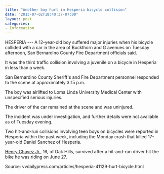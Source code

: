 ```yaml
---
title: "Another boy hurt in Hesperia bicycle collision"
date: "2013-07-02T18:40:37-07:00"
layout: post
categories:
- Information
---
```


HESPERIA --- A 12-year-old boy suffered major injuries when his bicycle collided with a car in the area of Buckthorn and G avenues on Tuesday afternoon, San Bernardino County Fire Department officials said.

It was the third traffic collision involving a juvenile on a bicycle in Hesperia in less than a week.

San Bernardino County Sheriff's and Fire Department personnel responded to the scene at approximately 3:15 p.m.

The boy was airlifted to Loma Linda University Medical Center with unspecified serious injuries.

The driver of the car remained at the scene and was uninjured.

The incident was under investigation, and further details were not available as of Tuesday evening.

Two hit-and-run collisions involving teen boys on bicycles were reported in Hesperia within the past week, including the Monday crash that killed 17-year-old Daniel Sanchez of Hesperia.

[Henry Chavez Jr.](/2013/07/hit-and-run-victim-from-oak-hills-released-from-hospital/ "Hit-and-run victim from Oak Hills released from hospital"), 16, of Oak Hills, survived after a hit-and-run driver hit the bike he was riding on June 27.

Source: vvdailypress.com/articles/hesperia-41129-hurt-bicycle.html